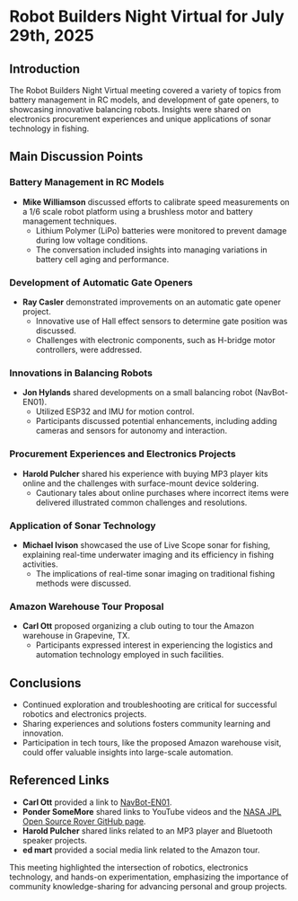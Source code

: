 # Robot Builders Night Virtual for July 29th, 2025

## Introduction
The Robot Builders Night Virtual meeting covered a variety of topics from battery management in RC models, and development of gate openers, to showcasing innovative balancing robots. Insights were shared on electronics procurement experiences and unique applications of sonar technology in fishing.

## Main Discussion Points

### Battery Management in RC Models
- **Mike Williamson** discussed efforts to calibrate speed measurements on a 1/6 scale robot platform using a brushless motor and battery management techniques. 
  - Lithium Polymer (LiPo) batteries were monitored to prevent damage during low voltage conditions.
  - The conversation included insights into managing variations in battery cell aging and performance.

### Development of Automatic Gate Openers
- **Ray Casler** demonstrated improvements on an automatic gate opener project.
  - Innovative use of Hall effect sensors to determine gate position was discussed.
  - Challenges with electronic components, such as H-bridge motor controllers, were addressed.

### Innovations in Balancing Robots
- **Jon Hylands** shared developments on a small balancing robot (NavBot-EN01).
  - Utilized ESP32 and IMU for motion control.
  - Participants discussed potential enhancements, including adding cameras and sensors for autonomy and interaction.

### Procurement Experiences and Electronics Projects
- **Harold Pulcher** shared his experience with buying MP3 player kits online and the challenges with surface-mount device soldering.
  - Cautionary tales about online purchases where incorrect items were delivered illustrated common challenges and resolutions.

### Application of Sonar Technology
- **Michael Ivison** showcased the use of Live Scope sonar for fishing, explaining real-time underwater imaging and its efficiency in fishing activities.
  - The implications of real-time sonar imaging on traditional fishing methods were discussed.

### Amazon Warehouse Tour Proposal
- **Carl Ott** proposed organizing a club outing to tour the Amazon warehouse in Grapevine, TX.
  - Participants expressed interest in experiencing the logistics and automation technology employed in such facilities.

## Conclusions
- Continued exploration and troubleshooting are critical for successful robotics and electronics projects.
- Sharing experiences and solutions fosters community learning and innovation.
- Participation in tech tours, like the proposed Amazon warehouse visit, could offer valuable insights into large-scale automation.

## Referenced Links
- **Carl Ott** provided a link to [NavBot-EN01](https://navbot.com/en/product/navbot-en01/).
- **Ponder SomeMore** shared links to YouTube videos and the [NASA JPL Open Source Rover GitHub page](https://github.com/nasa-jpl/open-source-rover).
- **Harold Pulcher** shared links related to an MP3 player and Bluetooth speaker projects.
- **ed mart** provided a social media link related to the Amazon tour.

This meeting highlighted the intersection of robotics, electronics technology, and hands-on experimentation, emphasizing the importance of community knowledge-sharing for advancing personal and group projects.